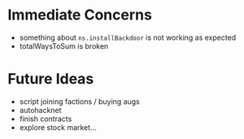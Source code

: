 # Immediate Concerns

- something about `ns.installBackdoor` is not working as expected
- totalWaysToSum is broken

# Future Ideas

- script joining factions / buying augs
- autohacknet
- finish contracts
- explore stock market...

